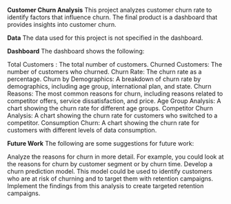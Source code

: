 **Customer Churn Analysis**
This project analyzes customer churn rate to identify factors that influence churn. The final product is a dashboard that provides insights into customer churn.

**Data**
The data used for this project is not specified  in the dashboard.

**Dashboard**
The dashboard  shows the following:

Total Customers : The total number of customers.
Churned Customers: The number of customers who churned.
Churn Rate: The churn rate as a percentage.
Churn by Demographics: A breakdown of churn rate by demographics, including age group, international plan, and state.
Churn Reasons: The most common reasons for churn, including reasons related to competitor offers, service dissatisfaction, and price.
Age Group Analysis: A chart showing the churn rate for different age groups.
Competitor Churn Analysis: A chart showing the churn rate for customers who switched to a competitor.
Consumption Churn: A chart showing the churn rate for customers with different levels of data consumption.

**Future Work**
The following are some suggestions for future work:

Analyze the reasons for churn in more detail. For example, you could look at the reasons for churn by customer segment or by churn time.
Develop a churn prediction model. This model could be used to identify customers who are at risk of churning and to target them with retention campaigns.
Implement the findings from this analysis to create targeted retention campaigns.
